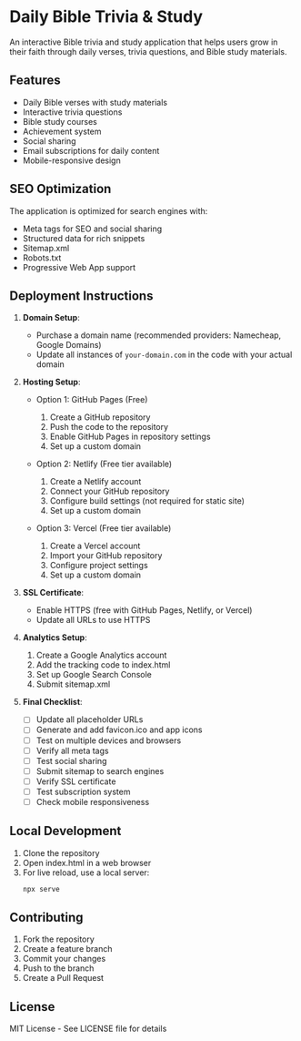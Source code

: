 # Daily Bible Trivia & Study

An interactive Bible trivia and study application that helps users grow in their faith through daily verses, trivia questions, and Bible study materials.

## Features

- Daily Bible verses with study materials
- Interactive trivia questions
- Bible study courses
- Achievement system
- Social sharing
- Email subscriptions for daily content
- Mobile-responsive design

## SEO Optimization

The application is optimized for search engines with:
- Meta tags for SEO and social sharing
- Structured data for rich snippets
- Sitemap.xml
- Robots.txt
- Progressive Web App support

## Deployment Instructions

1. **Domain Setup**:
   - Purchase a domain name (recommended providers: Namecheap, Google Domains)
   - Update all instances of `your-domain.com` in the code with your actual domain

2. **Hosting Setup**:
   - Option 1: GitHub Pages (Free)
     1. Create a GitHub repository
     2. Push the code to the repository
     3. Enable GitHub Pages in repository settings
     4. Set up a custom domain

   - Option 2: Netlify (Free tier available)
     1. Create a Netlify account
     2. Connect your GitHub repository
     3. Configure build settings (not required for static site)
     4. Set up a custom domain

   - Option 3: Vercel (Free tier available)
     1. Create a Vercel account
     2. Import your GitHub repository
     3. Configure project settings
     4. Set up a custom domain

3. **SSL Certificate**:
   - Enable HTTPS (free with GitHub Pages, Netlify, or Vercel)
   - Update all URLs to use HTTPS

4. **Analytics Setup**:
   1. Create a Google Analytics account
   2. Add the tracking code to index.html
   3. Set up Google Search Console
   4. Submit sitemap.xml

5. **Final Checklist**:
   - [ ] Update all placeholder URLs
   - [ ] Generate and add favicon.ico and app icons
   - [ ] Test on multiple devices and browsers
   - [ ] Verify all meta tags
   - [ ] Test social sharing
   - [ ] Submit sitemap to search engines
   - [ ] Verify SSL certificate
   - [ ] Test subscription system
   - [ ] Check mobile responsiveness

## Local Development

1. Clone the repository
2. Open index.html in a web browser
3. For live reload, use a local server:
   ```bash
   npx serve
   ```

## Contributing

1. Fork the repository
2. Create a feature branch
3. Commit your changes
4. Push to the branch
5. Create a Pull Request

## License

MIT License - See LICENSE file for details
